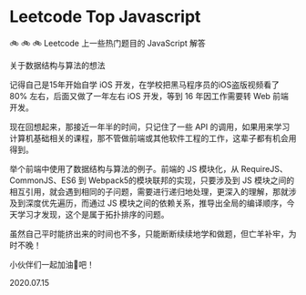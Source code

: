 # Leetcode Top Javascript

🚲 🚲 🚲 Leetcode 上一些热门题目的 JavaScript 解答

关于数据结构与算法的想法

记得自己是15年开始自学 iOS 开发，在学校把黑马程序员的iOS盗版视频看了 80% 左右，后面又做了一年左右 iOS 开发，等到 16 年因工作需要转 Web 前端开发。

现在回想起来，那接近一年半的时间，只记住了一些 API 的调用，如果用来学习计算机基础相关的课程，那不管做前端或其他软件工程的工作，这辈子都有机会用得到。

举个前端中使用了数据结构与算法的例子。前端的 JS 模块化，从 RequireJS、CommonJS、ES6 到 Webpack5的模块联邦的实现，只要涉及到 JS 模块之间的相互引用，就会遇到相同的子问题，需要进行递归地处理，更深入的理解，那就涉及到深度优先遍历，而通过 JS 模块之间的依赖关系，推导出全局的编译顺序，今天学习才发现，这个是属于拓扑排序的问题。

虽然自己平时能挤出来的时间也不多，只能断断续续地学和做题，但亡羊补牢，为时不晚！ 

小伙伴们一起加油💪吧！


2020.07.15

